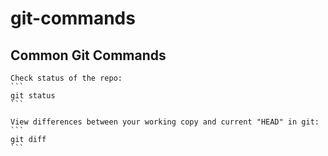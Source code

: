 # git-commands

## Common Git Commands

	Check status of the repo:
	```
	git status
	```

    View differences between your working copy and current "HEAD" in git:
	```
	git diff
	```
